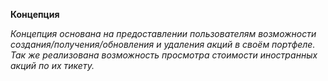 **Концепция**

*Концепция основана на предоставлении пользователям возможности создания/получения/обновления и удаления акций в своём портфеле. 
Так же реализована возможность просмотра стоимости иностранных акций по их тикету.*
